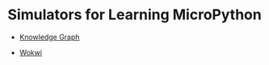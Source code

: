 # Simulators for Learning MicroPython

* [Knowledge Graph](./knowledge-graphs/index.md)

* [Wokwi](https://wokwi.com/micropython)


